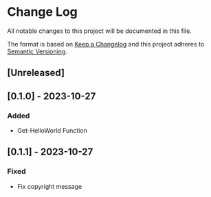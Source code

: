 # Change Log

All notable changes to this project will be documented in this file.

The format is based on [Keep a Changelog](http://keepachangelog.com/)
and this project adheres to [Semantic Versioning](http://semver.org/).

## [Unreleased]

## [0.1.0] - 2023-10-27

### Added

- Get-HelloWorld Function

## [0.1.1] - 2023-10-27

### Fixed

- Fix copyright message

